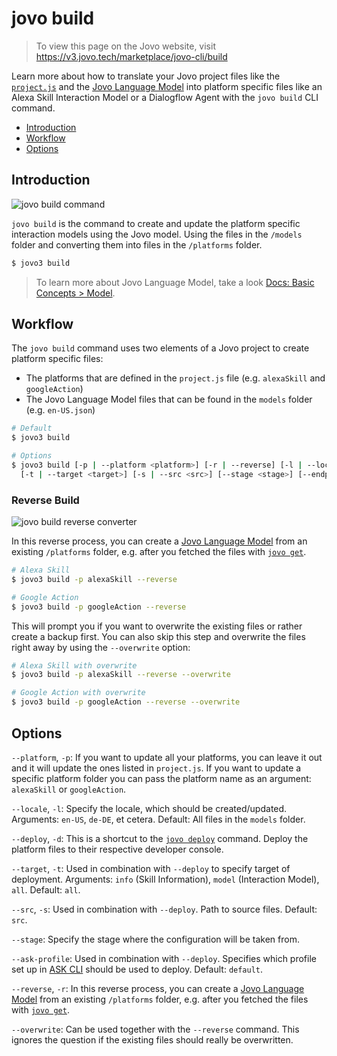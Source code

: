 # jovo build

> To view this page on the Jovo website, visit https://v3.jovo.tech/marketplace/jovo-cli/build

Learn more about how to translate your Jovo project files like the [`project.js`](https://v3.jovo.tech/docs/project-js) and the [Jovo Language Model](https://v3.jovo.tech/docs/model) into platform specific files like an Alexa Skill Interaction Model or a Dialogflow Agent with the `jovo build` CLI command.

- [Introduction](#introduction)
- [Workflow](#workflow)
- [Options](#options)

## Introduction

![jovo build command](../img/jovo-build.png 'jovo build command')

`jovo build` is the command to create and update the platform specific interaction models using the Jovo model. Using the files in the `/models` folder and converting them into files in the `/platforms` folder.

```sh
$ jovo3 build
```

> To learn more about Jovo Language Model, take a look [Docs: Basic Concepts > Model](https://v3.jovo.tech/docs/model).

## Workflow

The `jovo build` command uses two elements of a Jovo project to create platform specific files:

- The platforms that are defined in the `project.js` file (e.g. `alexaSkill` and `googleAction`)
- The Jovo Language Model files that can be found in the `models` folder (e.g. `en-US.json`)

```sh
# Default
$ jovo3 build

# Options
$ jovo3 build [-p | --platform <platform>] [-r | --reverse] [-l | --locale <locale>] [-d | --deploy]
  [-t | --target <target>] [-s | --src <src>] [--stage <stage>] [--endpoint <endpoint>] [--ask-profile <profileName>] [--overwrite]
```

### Reverse Build

![jovo build reverse converter](../img/jovo-build-reverse.png 'jovo build reverse command')

In this reverse process, you can create a [Jovo Language Model](https://v3.jovo.tech/docs/model) from an existing `/platforms` folder, e.g. after you fetched the files with [`jovo get`](https://v3.jovo.tech/marketplace/jovo-cli/get).

```sh
# Alexa Skill
$ jovo3 build -p alexaSkill --reverse

# Google Action
$ jovo3 build -p googleAction --reverse
```

This will prompt you if you want to overwrite the existing files or rather create a backup first. You can also skip this step and overwrite the files right away by using the `--overwrite` option:

```sh
# Alexa Skill with overwrite
$ jovo3 build -p alexaSkill --reverse --overwrite

# Google Action with overwrite
$ jovo3 build -p googleAction --reverse --overwrite
```

## Options

`--platform`, `-p`: If you want to update all your platforms, you can leave it out and it will update the ones listed in `project.js`. If you want to update a specific platform folder you can pass the platform name as an argument: `alexaSkill` or `googleAction`.

`--locale`, `-l`: Specify the locale, which should be created/updated. Arguments: `en-US`, `de-DE`, et cetera. Default: All files in the `models` folder.

`--deploy`, `-d`: This is a shortcut to the [`jovo deploy`](https://v3.jovo.tech/marketplace/jovo-cli/deploy) command. Deploy the platform files to their respective developer console.

`--target`, `-t`: Used in combination with `--deploy` to specify target of deployment. Arguments: `info` (Skill Information), `model` (Interaction Model), `all`. Default: `all`.

`--src`, `-s`: Used in combination with `--deploy`. Path to source files. Default: `src`.

`--stage`: Specify the stage where the configuration will be taken from.

`--ask-profile`: Used in combination with `--deploy`. Specifies which profile set up in [ASK CLI](https://developer.amazon.com/docs/smapi/quick-start-alexa-skills-kit-command-line-interface.html) should be used to deploy. Default: `default`.

`--reverse`, `-r`: In this reverse process, you can create a [Jovo Language Model](https://v3.jovo.tech/docs/model) from an existing `/platforms` folder, e.g. after you fetched the files with [`jovo get`](https://v3.jovo.tech/marketplace/jovo-cli/get).

`--overwrite`: Can be used together with the `--reverse` command. This ignores the question if the existing files should really be overwritten.

